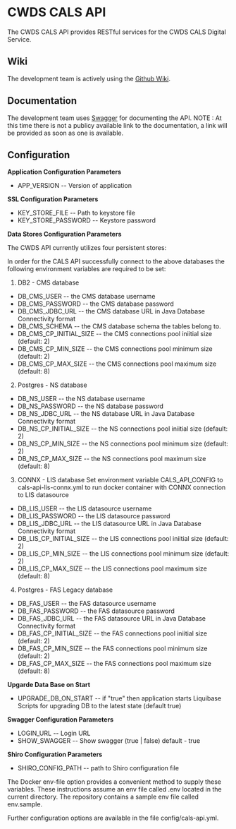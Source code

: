 # CWDS CALS API

The CWDS CALS API provides RESTful services for the CWDS CALS Digital Service.

## Wiki

The development team is actively using the [Github Wiki](https://github.com/ca-cwds/cals-api/wiki).

## Documentation

The development team uses [Swagger](http://swagger.io/) for documenting the API.
NOTE : At this time there is not a publicy available link to the documentation, a link will be provided as soon as one is available.


## Configuration

**Application Configuration Parameters**
- APP_VERSION -- Version of application

**SSL Configuration Parameters**
- KEY_STORE_FILE -- Path to keystore file
- KEY_STORE_PASSWORD -- Keystore password

**Data Stores Configuration Parameters**

The CWDS API currently utilizes four persistent stores:

In order for the CALS API successfully connect to the above databases the following environment variables are required to be set:

1. DB2 - CMS database

- DB_CMS_USER -- the CMS database username
- DB_CMS_PASSWORD -- the CMS database password
- DB_CMS_JDBC_URL -- the CMS database URL in Java Database Connectivity format
- DB_CMS_SCHEMA -- the CMS database schema the tables belong to.
- DB_CMS_CP_INITIAL_SIZE -- the CMS connections pool iniitial size (default: 2)  
- DB_CMS_CP_MIN_SIZE -- the CMS connections pool minimum size (default: 2)
- DB_CMS_CP_MAX_SIZE -- the CMS connections pool maximum size (default: 8)

2. Postgres - NS database

- DB_NS_USER -- the NS database username
- DB_NS_PASSWORD -- the NS database password
- DB_NS_JDBC_URL -- the NS database URL in Java Database Connectivity format
- DB_NS_CP_INITIAL_SIZE -- the NS connections pool iniitial size (default: 2) 
- DB_NS_CP_MIN_SIZE -- the NS connections pool minimum size (default: 2)
- DB_NS_CP_MAX_SIZE -- the NS connections pool maximum size (default: 8)

3. CONNX - LIS database
Set environment variable CALS_API_CONFIG to cals-api-lis-connx.yml to run docker container with CONNX connection to LIS datasource

- DB_LIS_USER -- the LIS datasource username
- DB_LIS_PASSWORD -- the LIS datasource password
- DB_LIS_JDBC_URL -- the LIS datasource URL in Java Database Connectivity format
- DB_LIS_CP_INITIAL_SIZE -- the LIS connections pool iniitial size (default: 2)
- DB_LIS_CP_MIN_SIZE -- the LIS connections pool minimum size (default: 2)
- DB_LIS_CP_MAX_SIZE -- the LIS connections pool maximum size (default: 8)

4. Postgres - FAS Legacy database

- DB_FAS_USER -- the FAS datasource username
- DB_FAS_PASSWORD -- the FAS datasource password
- DB_FAS_JDBC_URL -- the FAS datasource URL in Java Database Connectivity format
- DB_FAS_CP_INITIAL_SIZE -- the FAS connections pool iniitial size (default: 2)
- DB_FAS_CP_MIN_SIZE -- the FAS connections pool minimum size (default: 2)
- DB_FAS_CP_MAX_SIZE -- the FAS connections pool maximum size (default: 8)

**Upgarde Data Base on Start**
- UPGRADE_DB_ON_START -- if "true" then application starts Liquibase Scripts for upgrading DB to the latest state (default true)  

**Swagger Configuration Parameters**

- LOGIN_URL -- Login URL 
- SHOW_SWAGGER -- Show swagger (true | false) default - true

**Shiro Configuration Parameters**
- SHIRO_CONFIG_PATH -- path to Shiro configuration file
 
The Docker env-file option provides a convenient method to supply these variables. These instructions assume an env file called .env located in the current directory. The repository contains a sample env file called env.sample.

Further configuration options are available in the file config/cals-api.yml.

